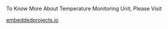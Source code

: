 <p>To Know More About Temperature Monitoring Unit, Please Visit</p>
<a href="https://www.embeddedprojects.io/">embeddedprojects.io</a> 





